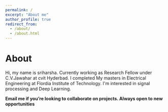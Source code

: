 ```yaml
---
permalink: /
excerpt: "About me"
author_profile: true
redirect_from: 
  - /about/
  - /about.html
---
```


About
===========

Hi, my name is sriharsha. Currently working as Research Fellow under C.V.Jawahar at cvit Hyderbad. I completed My masters in Electrical Engineering at Flordia Institute of Technology. I'm interested in signal processing and Deep Learning. 

**Email me if you’re looking to collaborate on projects. Always open to new opportunities**

